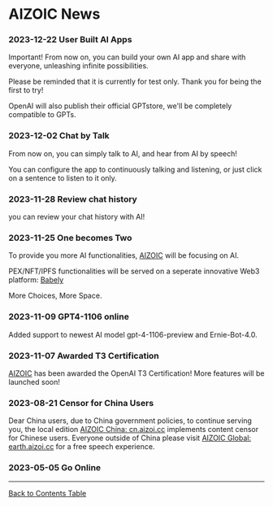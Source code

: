# AIZOIC News

### 2023-12-22 User Built AI Apps

Important! From now on, you can build your own AI app and share with everyone, unleashing infinite possibilities.

Please be reminded that it is currently for test only. Thank you for being the first to try!

OpenAI will also publish their official GPTstore, we'll be completely compatible to GPTs.

### 2023-12-02 Chat by Talk

From now on, you can simply talk to AI, and hear from AI by speech!

You can configure the app to continuously talking and listening, or just click on a sentence to listen to it only.

### 2023-11-28 Review chat history

you can review your chat history with AI!

### 2023-11-25 One becomes Two

To provide you more AI functionalities, [AIZOIC](https://aizoi.cc) will be focusing on AI.

PEX/NFT/IPFS functionalities will be served on a seperate innovative Web3 platform: [Babely](https://babely.cc)

More Choices, More Space.

### 2023-11-09 GPT4-1106 online

Added support to newest AI model gpt-4-1106-preview and Ernie-Bot-4.0.

### 2023-11-07 Awarded T3 Certification

[AIZOIC](https://aizoi.cc) has been awarded the OpenAI T3 Certification! More features will be launched soon!

### 2023-08-21 Censor for China Users

Dear China users, due to China government policies, to continue serving you, the local edition [AIZOIC China: cn.aizoi.cc](https://u.cn.aizoi.cc) implements content censor for Chinese users. Everyone outside of China please visit [AIZOIC Global: earth.aizoi.cc](https://u.earth.aizoi.cc) for a free speech experience.

### 2023-05-05 Go Online

---

[Back to Contents Table](./README.md)
